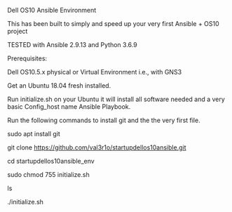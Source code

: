 Dell OS10 Ansible Environment

This has been built to simply and speed up your very first Ansible + OS10 project

TESTED with Ansible 2.9.13 and Python 3.6.9

Prerequisites: 

Dell OS10.5.x physical or Virtual Environment i.e., with GNS3

Get an Ubuntu 18.04 fresh installed.

Run initialize.sh on your Ubuntu it will install all software needed and a very basic Config_host name Ansible Playbook. 

Run the following commands to install git and the the very first file.


sudo apt install git

git clone https://github.com/val3r1o/startupdellos10ansible.git

cd startupdellos10ansible_env

sudo chmod 755 initialize.sh

ls

./initialize.sh
